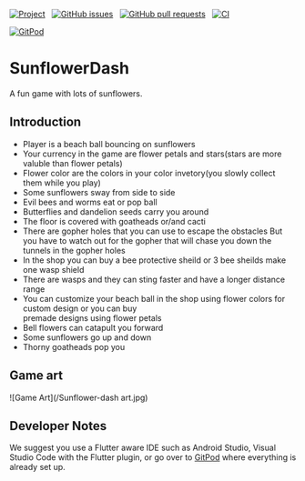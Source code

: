 [![Project](https://img.shields.io/badge/project-Kanban-orange)](https://github.com/Temperate-Designs/sunflower-dash/projects/1) &nbsp;
[![GitHub issues](https://img.shields.io/github/issues-raw/Temperate-Designs/sunflower-dash?color=green&logo=GitHub&logoColor=white)](https://github.com/Temperate-Designs/sunflower-dash/issues) &nbsp;
[![GitHub pull requests](https://img.shields.io/github/issues-pr-raw/Temperate-Designs/sunflower-dash?color=purple&logo=Github)](https://github.com/Temperate-Designs/sunflower-dash/pulls) &nbsp;
[![CI](https://img.shields.io/github/workflow/status/Temperate-Designs/sunflower-dash/CI%20tests?color=aqua&label=CI&logoColor=indigo)](https://github.com/Temperate-Designs/sunflower-dash/actions/workflows/CI.yaml)

[![GitPod](https://gitpod.io/button/open-in-gitpod.svg)](https://gitpod.io#https://github.com/Temperate-Designs/sunflower-dash)

# SunflowerDash

A fun game with lots of sunflowers.

## Introduction

- Player is a beach ball bouncing on sunflowers
- Your currency in the game are flower petals and stars(stars are more valuble than flower petals)
- Flower color are the colors in your color invetory(you slowly collect them while you play)
- Some sunflowers sway from side to side
- Evil bees and worms eat or pop ball
- Butterflies and dandelion seeds carry you around
- The floor is covered with goatheads or/and cacti
- There are gopher holes that you can use to escape the obstacles
  But you have to watch out for the gopher that will chase you down the tunnels in the gopher holes
- In the shop you can buy a bee protective sheild or 3 bee sheilds
  make one wasp shield
- There are wasps and they can sting faster and have a longer
  distance range
- You can customize your beach ball in the shop using flower colors for custom design or you can buy  
  premade designs using flower petals
- Bell flowers can catapult you forward
- Some sunflowers go up and down
- Thorny goatheads pop you


## Game art


![Game Art](/Sunflower-dash art.jpg)

## Developer Notes

We suggest you use a Flutter aware IDE such as Android Studio, Visual
Studio Code with the Flutter plugin, or go over to
[GitPod](https://gitpod.io#https://github.com/Temperate-Designs/sunflower-dash)
where everything is already set up.
